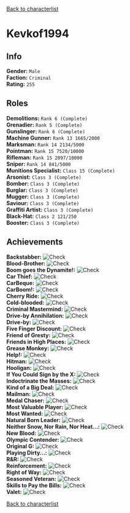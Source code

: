 [Back to characterlist](../Overview.md)

# Kevkof1994

## Info

**Gender:** `Male`  
**Faction:** `Criminal`  
**Rating:** `255`  

## Roles

**Demolitions:** `Rank 6 (Complete)`  
**Grenadier:** `Rank 5 (Complete)`  
**Gunslinger:** `Rank 6 (Complete)`  
**Machine Gunner:** `Rank 13 1665/2000`  
**Marksman:** `Rank 14 2134/5000`  
**Pointman:** `Rank 15 7520/10000`  
**Rifleman:** `Rank 15 2097/10000`  
**Sniper:** `Rank 14 841/5000`  
**Munitions Specialist:** `Class 15 (Complete)`  
**Arsonist:** `Class 3 (Complete)`  
**Bomber:** `Class 3 (Complete)`  
**Burglar:** `Class 3 (Complete)`  
**Mugger:** `Class 3 (Complete)`  
**Saviour:** `Class 3 (Complete)`  
**Graffiti Artist:** `Class 3 (Complete)`  
**Black-Hat:** `Class 2 121/250`  
**Booster:** `Class 3 (Complete)`  

## Achievements

**Backstabber:** ![Check](../../Images/check.png)  
**Blood-Brother:** ![Check](../../Images/check.png)  
**Boom goes the Dynamite!:** ![Check](../../Images/check.png)  
**Car Thief:** ![Check](../../Images/check.png)  
**CarBeque:** ![Check](../../Images/check.png)  
**CarBoom!:** ![Check](../../Images/check.png)  
**Cherry Ride:** ![Check](../../Images/check.png)  
**Cold-blooded:** ![Check](../../Images/check.png)  
**Criminal Mastermind:** ![Check](../../Images/check.png)  
**Drive-by Annihilation:** ![Check](../../Images/check.png)  
**Drive-by:** ![Check](../../Images/check.png)  
**Five Finger Discount:** ![Check](../../Images/check.png)  
**Friend of Gresty:** ![Check](../../Images/check.png)  
**Friends in High Places:** ![Check](../../Images/check.png)  
**Grease Monkey:** ![Check](../../Images/check.png)  
**Help!:** ![Check](../../Images/check.png)  
**Hitman:** ![Check](../../Images/check.png)  
**Hooligan:** ![Check](../../Images/check.png)  
**If You Could Sign by the X:** ![Check](../../Images/check.png)  
**Indoctrinate the Masses:** ![Check](../../Images/check.png)  
**Kind of a Big Deal:** ![Check](../../Images/check.png)  
**Mailman:** ![Check](../../Images/check.png)  
**Medal Chaser:** ![Check](../../Images/check.png)  
**Most Valuable Player:** ![Check](../../Images/check.png)  
**Most Wanted:** ![Check](../../Images/check.png)  
**Natural Born Leader:** ![Check](../../Images/check.png)  
**Neither Snow, Nor Rain, Nor Heat...:** ![Check](../../Images/check.png)  
**New Blood:** ![Check](../../Images/check.png)  
**Olympic Contender:** ![Check](../../Images/check.png)  
**Original G:** ![Check](../../Images/check.png)  
**Playing Dirty...:** ![Check](../../Images/check.png)  
**R&R:** ![Check](../../Images/check.png)  
**Reinforcement:** ![Check](../../Images/check.png)  
**Right of Way:** ![Check](../../Images/check.png)  
**Seasoned Veteran:** ![Check](../../Images/check.png)  
**Skills to Pay the Bills:** ![Check](../../Images/check.png)  
**Valet:** ![Check](../../Images/check.png)  

[Back to characterlist](../Overview.md)
